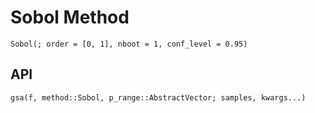 # Sobol Method

```@docs
Sobol(; order = [0, 1], nboot = 1, conf_level = 0.95)
```

## API

```@docs
gsa(f, method::Sobol, p_range::AbstractVector; samples, kwargs...)
```

